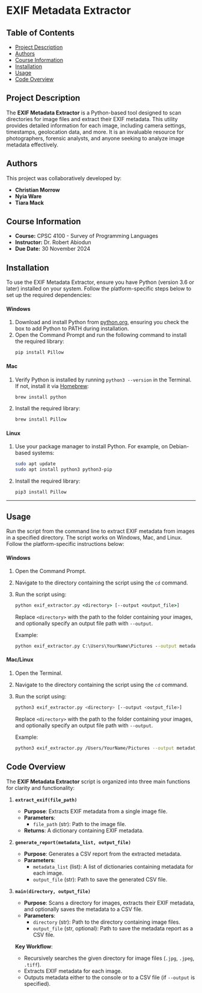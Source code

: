 # EXIF Metadata Extractor

## Table of Contents
- [Project Description](#project-description) 
- [Authors](#authors)
- [Course Information](#course-information)
- [Installation](#installation)
- [Usage](#usage)
- [Code Overview](#code-overview)

## Project Description
The **EXIF Metadata Extractor** is a Python-based tool designed to scan directories for image files and extract their EXIF metadata. This utility provides detailed information for each image, including camera settings, timestamps, geolocation data, and more. It is an invaluable resource for photographers, forensic analysts, and anyone seeking to analyze image metadata effectively.

## Authors
This project was collaboratively developed by:
- **Christian Morrow**
- **Nyia Ware**
- **Tiara Mack**

## Course Information
- **Course:** CPSC 4100 - Survey of Programming Languages
- **Instructor:** Dr. Robert Abiodun
- **Due Date:** 30 November 2024

## Installation
To use the EXIF Metadata Extractor, ensure you have Python (version 3.6 or later) installed on your system. Follow the platform-specific steps below to set up the required dependencies:

#### Windows
1. Download and install Python from [python.org](https://www.python.org/downloads/), ensuring you check the box to add Python to PATH during installation.
2. Open the Command Prompt and run the following command to install the required library:
   ```cmd
   pip install Pillow
   ```

#### Mac
1. Verify Python is installed by running `python3 --version` in the Terminal. If not, install it via [Homebrew](https://brew.sh/):
   ```bash
   brew install python
   ```
2. Install the required library:
   ```bash
   brew install Pillow
   ```

#### Linux
1. Use your package manager to install Python. For example, on Debian-based systems:
   ```bash
   sudo apt update
   sudo apt install python3 python3-pip
   ```
2. Install the required library:
   ```bash
   pip3 install Pillow
   ```

---

## Usage
Run the script from the command line to extract EXIF metadata from images in a specified directory. The script works on Windows, Mac, and Linux. Follow the platform-specific instructions below:

#### Windows
1. Open the Command Prompt.
2. Navigate to the directory containing the script using the `cd` command.
3. Run the script using:
   ```cmd
   python exif_extractor.py <directory> [--output <output_file>]
   ```
   Replace `<directory>` with the path to the folder containing your images, and optionally specify an output file path with `--output`.

   Example:
   ```cmd
   python exif_extractor.py C:\Users\YourName\Pictures --output metadata_report.csv
   ```

#### Mac/Linux
1. Open the Terminal.
2. Navigate to the directory containing the script using the `cd` command.
3. Run the script using:
   ```bash
   python3 exif_extractor.py <directory> [--output <output_file>]
   ```
   Replace `<directory>` with the path to the folder containing your images, and optionally specify an output file path with `--output`.

   Example:
   ```bash
   python3 exif_extractor.py /Users/YourName/Pictures --output metadata_report.csv
   ```

## Code Overview

The **EXIF Metadata Extractor** script is organized into three main functions for clarity and functionality:

1. **`extract_exif(file_path)`**  
   - **Purpose**: Extracts EXIF metadata from a single image file.  
   - **Parameters**:  
     - `file_path` (str): Path to the image file.  
   - **Returns**: A dictionary containing EXIF metadata.  

2. **`generate_report(metadata_list, output_file)`**  
   - **Purpose**: Generates a CSV report from the extracted metadata.  
   - **Parameters**:  
     - `metadata_list` (list): A list of dictionaries containing metadata for each image.  
     - `output_file` (str): Path to save the generated CSV file.  

3. **`main(directory, output_file)`**  
   - **Purpose**: Scans a directory for images, extracts their EXIF metadata, and optionally saves the metadata to a CSV file.  
   - **Parameters**:  
     - `directory` (str): Path to the directory containing image files.  
     - `output_file` (str, optional): Path to save the metadata report as a CSV file.  

   **Key Workflow**:  
   - Recursively searches the given directory for image files (`.jpg`, `.jpeg`, `.tiff`).  
   - Extracts EXIF metadata for each image.  
   - Outputs metadata either to the console or to a CSV file (if `--output` is specified).  
